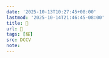```yaml
---
date: '2025-10-13T10:27:45+08:00'
lastmod: '2025-10-14T21:46:45-08:00'
title: 􃙅
url: 􃙅
tags: [貕]
src: DCCV
note:
---
```

